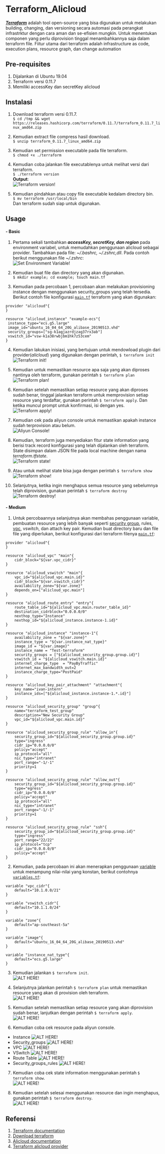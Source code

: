 # Terraform_Alicloud
[***Terraform***](https://www.terraform.io/intro/index.html) adalah tool open-source yang bisa digunakan untuk melakukan building, changing, dan versioning secara automasi pada perangkat infrastrktur dengan cara aman dan se-efisien mungkin. Untuk menentukan componen yang perlu diprovision tinggal menambahkannya saja dalam terraform file. Fiitur utama dari terraform adalah infrastructure as code, execution plans, resource graph, dan change automation

## Pre-requisites
1. Dijalankan di Ubuntu 19.04
2. Terraform versi 0.11.7
3. Memiliki accessKey dan secretKey alicloud

## Instalasi
1. Download terraform versi 0.11.7.  
`$ cd /tmp && wget https://releases.hashicorp.com/terraform/0.11.7/terraform_0.11.7_linux_amd64.zip`

2. Kemudian extract file compress hasil download.  
`$ unzip terraform_0.11.7_linux_amd64.zip`

3. Kemudian set permission executable pada file terraform.  
`$ chmod +x ./terraform`

4. Kemudian coba jalankan file executablenya untuk melihat versi dari terraform.  
`$ ./terraform version`  
**Output**:   
![Terraform version!](/images/ter_29.png "Terraform version")
5. Kemudian pindahkan atau copy file executable kedalam directory bin.  
`$ mv terraform /usr/local/bin`  
Dan terraform sudah siap untuk digunakan.

## Usage
#### - Basic 
1. Pertama sekali tambahkan ***accessKey, secretKey, dan region*** pada environment variabel, untuk memudahkan penggunaan alicloud sebagai provider. Tambahkan pada file: *~/.bashrc, ~/.zshrc,dll*. Pada contoh berikut menggunakan file *~/.zshrc*:   
![Set Environment Variable!](/images/ter_15.png "Export environment variables")

2. Kemudian buat file dan directory yang akan digunakan.  
`$ mkdir example; cd example; touch main.tf`

3. Kemudian pada percobaan 1, percobaan akan melakukan provisioning instance dengan menggunakan security_groups yang telah tersedia. Berikut contoh file konfigurasi [`main.tf`](main_1.tf.bak) terraform yang akan digunakan:   
```
provider "alicloud"{   
}

resource "alicloud_instance" "example-ecs"{
 instance_type="ecs.g5.large"
 image_id="ubuntu_16_04_64_20G_alibase_20190513.vhd"
 security_groups=["sg-k1agjazrdjzag37rx3ab"]
 vswitch_id="vsw-k1a38rwbjbm1hk7z53cem"
}
```

4. Kemudian lakukan inisiasi, yang bertujuan untuk mendowload plugin dari provider(*alicloud*) yang digunakan dengan perintah, `$ terraform init`  
![Terraform init!](/images/ter_18.png "Initiation plugin provider")

5. Kemudian untuk memastikan resource apa saja yang akan diproses nantinya oleh terraform, gunakan perintah `$ terraform plan`   
![Terraform plan!](/images/ter_19.png "Check resources")

6. Kemudian setelah memastikan setiap resource yang akan diproses sudah benar, tinggal jalankan terraform untuk memprovision setiap resource yang terdaftar, gunakan perintah `$ terraform apply`. Dan ketika muncul prompt untuk konfirmasi, isi dengan yes.  
![Terraform apply!](/images/ter_21.png "Provisioning process")

7. Kemudian cek pada aliyun console untuk memastikan apakah instance sudah terprovision atau belum.   
![Aliyun Console!](/images/ter_22.png "Check aliyun console")

8. Kemudian, terraform juga menyediakan fitur state information yang berisi track record konfigurasi yang telah dijalankan oleh terraform. State disimpan dalam JSON file pada local machine dengan nama *terraform.tfstate*.    
![Terraform state!](/images/ter_23.png "Terraform state information")

9. Atau untuk melihat state bisa juga dengan perintah `$ terraform show`    
![Terraform show!](/images/ter_24.png "Terraform state information")

10. Selanjutnya, ketika ingin menghapus semua resource yang sebelumnya telah diprovision, gunakan perintah `$ terraform destroy`    
![Terraform destroy!](/images/ter_25.png "Destroy resources")

#### - Medium
1. Untuk percobaannya selanjutnya akan membahas penggunaan variable, pembuatan resource yang lebih banyak seperti [security group](https://www.alibabacloud.com/help/doc-detail/25387.htm?spm=a2c63.l28256.a3.99.722b7453Tm89wM), rules, [vpc](https://www.alibabacloud.com/help/doc-detail/34217.htm?spm=a2c63.l28256.a3.2.3b48639doJscRG), vswitch, dan attach key pair. Kemudian buat directory baru dan file file yang diperlukan, berikut konfigurasi dari terraform filenya [`main.tf`](main_2.tf.bak):   
```
provider "alicloud"{
}

resource "alicloud_vpc" "main"{
	cidr_block="${var.vpc_cidr}"
}

resource "alicloud_vswitch" "main"{
	vpc_id="${alicloud_vpc.main.id}"
	cidr_block="${var.vswitch_cidr}"
	availability_zone="${var.zone}"
	depends_on=["alicloud_vpc.main"]
}

resource "alicloud_route_entry" "entry"{
	route_table_id="${alicloud_vpc.main.router_table_id}"
	destination_cidrblock="0.0.0.0/0"
	nexthop_type="Instance"
	nexthop_id="${alicloud_instance.instance-1.id}"
}

resource "alicloud_instance" "instance-1"{
	availability_zone = "${var.zone}"
	instance_type = "${var.instance_nat_type}"
	image_id = "${var.image}"
	instance_name = "Test-terraform"
	security_groups = ["${alicloud_security_group.group.id}"]
	vswitch_id = "${alicloud_vswitch.main.id}"
  	internet_charge_type  = "PayByTraffic"	
	internet_max_bandwidth_out=2
	instance_charge_type="PostPaid"
}

resource "alicloud_key_pair_attachment" "attachment"{
	key_name="ivan-intern"
	instance_ids=["${alicloud_instance.instance-1.*.id}"]
}

resource "alicloud_security_group" "group"{
	name="terraform_test_group"
	description="New Security Group"
	vpc_id="${alicloud_vpc.main.id}"
}

resource "alicloud_security_group_rule" "allow_in"{
	security_group_id="${alicloud_security_group.group.id}"
	type="ingress"
	cidr_ip="0.0.0.0/0"
	policy="accept"
	ip_protocol="all"
	nic_type="intranet"
	port_range="-1/-1"
	priority=1
}

resource "alicloud_security_group_rule" "allow_out"{
	security_group_id="${alicloud_security_group.group.id}"
	type="egress"
	cidr_ip="0.0.0.0/0"
	policy="accept"
	ip_protocol="all"
	nic_type="intranet"
	port_range="-1/-1"
	priority=1
}

resource "alicloud_security_group_rule" "ssh"{
	security_group_id="${alicloud_security_group.group.id}"
	type="ingress"
	port_range="22/22"
	ip_protocol="tcp"
	cidr_ip="0.0.0.0/0"
	policy="accept"
}

```

2. Kemudian, pada percobaan ini akan menerapkan penggunaan [variable](https://learn.hashicorp.com/terraform/getting-started/variables) untuk menampung nilai-nilai yang konstan, berikut contohnya [`variables.tf`](variables_2.tf.bak):    
```
variable "vpc_cidr"{
	default="10.1.0.0/21"
}

variable "vswitch_cidr"{
	default="10.1.1.0/24"
}

variable "zone"{
	default="ap-southeast-5a"
}

variable "image"{
	default="ubuntu_16_04_64_20G_alibase_20190513.vhd"
}

variable "instance_nat_type"{
	default="ecs.g5.large"
}

```

3. Kemudian jalankan `$ terraform init`.    
![ALT HERE!](/images/ter_32.png "Initiation plugin provider")

4. Selanjutnya jalankan perintah `$ terraform plan` untuk memastikan resource yang akan di provision oleh terraform.    
![ALT HERE!](/images/ter_33.png "Terraform plan")

5. Kemudian setelah memastikan setiap resource yang akan diprovision sudah benar, lanjutkan dengan perintah `$ terraform apply`.    
![ALT HERE!](/images/ter_34.png "Terraform plan")

6. Kemudian coba cek resource pada aliyun console.   
 - Instance 
 ![ALT HERE!](/images/ter_35.png "Instance Resource")   
 - Security_groups
 ![ALT HERE!](/images/ter_36.png "Security Groups Resource")    
 - VPC
 ![ALT HERE!](/images/ter_37.png "VPC Resource")   
 - VSwitch
 ![ALT HERE!](/images/ter_38.png "VSwitch Resource")   
 - Route Table
 ![ALT HERE!](/images/ter_39.png "Route Table Resource")    
 - Security_groups_rules
 ![ALT HERE!](/images/ter_40.png "Security Groups Rules Resources")   
 
7. Kemudian coba cek state information menggunakan perintah `$ terraform show`.   
![ALT HERE!](/images/ter_41.png "Terraform state information")

8. Kemudian setelah selesai menggunakan resource dan ingin menghapus, gunakan perintah `$ terraform destroy`.   
![ALT HERE!](/images/ter_43.png "Terraform destroy")

## Referensi
1. [Terraform documentation](https://www.terraform.io/docs/index.html)
2. [Download terraform](https://releases.hashicorp.com/terraform/)
3. [Alicloud documentation](https://www.alibabacloud.com/help)
4. [Terraform alicloud provider](https://www.terraform.io/docs/providers/alicloud/index.html)
